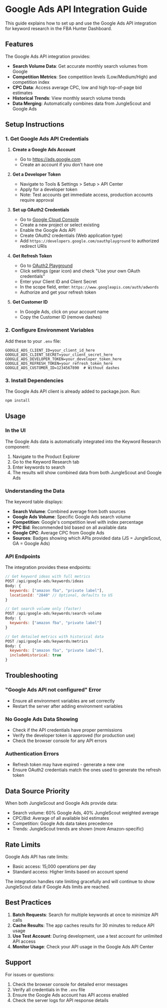 # Google Ads API Integration Guide

This guide explains how to set up and use the Google Ads API integration for keyword research in the FBA Hunter Dashboard.

## Features

The Google Ads API integration provides:
- **Search Volume Data**: Get accurate monthly search volumes from Google
- **Competition Metrics**: See competition levels (Low/Medium/High) and competition index
- **CPC Data**: Access average CPC, low and high top-of-page bid estimates
- **Historical Trends**: View monthly search volume trends
- **Data Merging**: Automatically combines data from JungleScout and Google Ads

## Setup Instructions

### 1. Get Google Ads API Credentials

1. **Create a Google Ads Account**
   - Go to https://ads.google.com
   - Create an account if you don't have one

2. **Get a Developer Token**
   - Navigate to Tools & Settings > Setup > API Center
   - Apply for a developer token
   - Note: Test accounts get immediate access, production accounts require approval

3. **Set up OAuth2 Credentials**
   - Go to [Google Cloud Console](https://console.cloud.google.com)
   - Create a new project or select existing
   - Enable the Google Ads API
   - Create OAuth2 credentials (Web application type)
   - Add `https://developers.google.com/oauthplayground` to authorized redirect URIs

4. **Get Refresh Token**
   - Go to [OAuth2 Playground](https://developers.google.com/oauthplayground)
   - Click settings (gear icon) and check "Use your own OAuth credentials"
   - Enter your Client ID and Client Secret
   - In the scope field, enter: `https://www.googleapis.com/auth/adwords`
   - Authorize and get your refresh token

5. **Get Customer ID**
   - In Google Ads, click on your account name
   - Copy the Customer ID (remove dashes)

### 2. Configure Environment Variables

Add these to your `.env` file:

```env
GOOGLE_ADS_CLIENT_ID=your_client_id_here
GOOGLE_ADS_CLIENT_SECRET=your_client_secret_here
GOOGLE_ADS_DEVELOPER_TOKEN=your_developer_token_here
GOOGLE_ADS_REFRESH_TOKEN=your_refresh_token_here
GOOGLE_ADS_CUSTOMER_ID=1234567890  # Without dashes
```

### 3. Install Dependencies

The Google Ads API client is already added to package.json. Run:

```bash
npm install
```

## Usage

### In the UI

The Google Ads data is automatically integrated into the Keyword Research component:

1. Navigate to the Product Explorer
2. Go to the Keyword Research tab
3. Enter keywords to search
4. The results will show combined data from both JungleScout and Google Ads

### Understanding the Data

The keyword table displays:
- **Search Volume**: Combined average from both sources
- **Google Ads Volume**: Specific Google Ads search volume
- **Competition**: Google's competition level with index percentage
- **PPC Bid**: Recommended bid based on all available data
- **Google CPC**: Average CPC from Google Ads
- **Sources**: Badges showing which APIs provided data (JS = JungleScout, GA = Google Ads)

### API Endpoints

The integration provides these endpoints:

```javascript
// Get keyword ideas with full metrics
POST /api/google-ads/keywords/ideas
Body: {
  keywords: ["amazon fba", "private label"],
  locationId: "2840" // Optional, defaults to US
}

// Get search volume only (faster)
POST /api/google-ads/keywords/search-volume
Body: {
  keywords: ["amazon fba", "private label"]
}

// Get detailed metrics with historical data
POST /api/google-ads/keywords/metrics
Body: {
  keywords: ["amazon fba", "private label"],
  includeHistorical: true
}
```

## Troubleshooting

### "Google Ads API not configured" Error
- Ensure all environment variables are set correctly
- Restart the server after adding environment variables

### No Google Ads Data Showing
- Check if the API credentials have proper permissions
- Verify the developer token is approved (for production use)
- Check the browser console for any API errors

### Authentication Errors
- Refresh token may have expired - generate a new one
- Ensure OAuth2 credentials match the ones used to generate the refresh token

## Data Source Priority

When both JungleScout and Google Ads provide data:
- Search volume: 60% Google Ads, 40% JungleScout weighted average
- CPC/Bid: Average of all available bid estimates
- Competition: Google Ads data takes precedence
- Trends: JungleScout trends are shown (more Amazon-specific)

## Rate Limits

Google Ads API has rate limits:
- Basic access: 15,000 operations per day
- Standard access: Higher limits based on account spend

The integration handles rate limiting gracefully and will continue to show JungleScout data if Google Ads limits are reached.

## Best Practices

1. **Batch Requests**: Search for multiple keywords at once to minimize API calls
2. **Cache Results**: The app caches results for 30 minutes to reduce API usage
3. **Use Test Account**: During development, use a test account for unlimited API access
4. **Monitor Usage**: Check your API usage in the Google Ads API Center

## Support

For issues or questions:
1. Check the browser console for detailed error messages
2. Verify all credentials in the `.env` file
3. Ensure the Google Ads account has API access enabled
4. Check the server logs for API response details